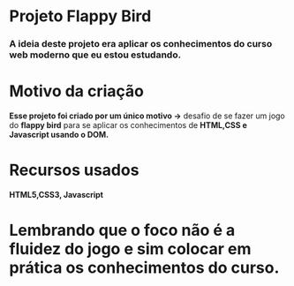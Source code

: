 # Projeto Flappy Bird

### A ideia deste projeto era aplicar os conhecimentos do curso web moderno que eu estou estudando.


# Motivo da criação

 **Esse projeto foi criado por um único motivo ->** desafio de se fazer um jogo do **flappy bird** para se aplicar os conhecimentos de **HTML,CSS e Javascript usando o DOM.**


# Recursos usados 
**HTML5,CSS3, Javascript**


# Lembrando que o foco não é a fluidez do jogo e sim colocar em prática os conhecimentos do curso.
